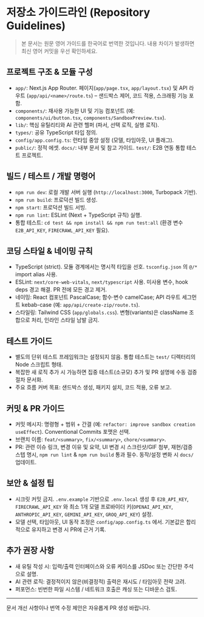 # 저장소 가이드라인 (Repository Guidelines)

> 본 문서는 원문 영어 가이드를 한국어로 번역한 것입니다. 내용 차이가 발생하면 최신 영어 커밋을 우선 확인하세요.

## 프로젝트 구조 & 모듈 구성

- `app/`: Next.js App Router. 페이지(`app/page.tsx`, `app/layout.tsx`) 및 API 라우트 (`app/api/<name>/route.ts`) – 샌드박스 제어, 코드 적용, 스크래핑 기능 포함.
- `components/`: 재사용 가능한 UI 및 기능 컴포넌트 (예: `components/ui/button.tsx`, `components/SandboxPreview.tsx`).
- `lib/`: 핵심 유틸리티와 AI 관련 헬퍼 (파서, 선택 로직, 실행 로직).
- `types/`: 공유 TypeScript 타입 정의.
- `config/app.config.ts`: 런타임 중앙 설정 (모델, 타임아웃, UI 플래그).
- `public/`: 정적 에셋. `docs/`: 내부 문서 및 참고 가이드. `test/`: E2B 연동 통합 테스트 프로젝트.

## 빌드 / 테스트 / 개발 명령어

- `npm run dev`: 로컬 개발 서버 실행 (`http://localhost:3000`, Turbopack 기반).
- `npm run build`: 프로덕션 빌드 생성.
- `npm start`: 프로덕션 빌드 서빙.
- `npm run lint`: ESLint (Next + TypeScript 규칙) 실행.
- 통합 테스트: `cd test && npm install && npm run test:all` (환경 변수 `E2B_API_KEY`, `FIRECRAWL_API_KEY` 필요).

## 코딩 스타일 & 네이밍 규칙

- TypeScript (strict). 모듈 경계에서는 명시적 타입을 선호. `tsconfig.json` 의 `@/*` import alias 사용.
- ESLint: `next/core-web-vitals`, `next/typescript` 사용. 미사용 변수, hook deps 경고 해결. PR 전에 모든 경고 제거.
- 네이밍: React 컴포넌트 PascalCase; 함수·변수 camelCase; API 라우트 세그먼트 kebab-case (예: `app/api/create-zip/route.ts`).
- 스타일링: Tailwind CSS (`app/globals.css`). 변형(variants)은 className 조합으로 처리, 인라인 스타일 남발 금지.

## 테스트 가이드

- 별도의 단위 테스트 프레임워크는 설정되지 않음. 통합 테스트는 `test/` 디렉터리의 Node 스크립트 형태.
- 복잡한 새 로직 추가 시 가능하면 집중 테스트(소규모) 추가 및 PR 설명에 수동 검증 절차 문서화.
- 주요 흐름 커버 목표: 샌드박스 생성, 패키지 설치, 코드 적용, 오류 보고.

## 커밋 & PR 가이드

- 커밋 메시지: 명령형 + 범위 + 간결 (예: `refactor: improve sandbox creation useEffect`). Conventional Commits 포맷은 선택.
- 브랜치 이름: `feat/<summary>`, `fix/<summary>`, `chore/<summary>`.
- PR: 관련 이슈 링크, 변경 이유 및 요약, UI 변경 시 스크린샷/GIF 첨부, 재현/검증 스텝 명시, `npm run lint` & `npm run build` 통과 필수. 동작/설정 변화 시 `docs/` 업데이트.

## 보안 & 설정 팁

- 시크릿 커밋 금지. `.env.example` 기반으로 `.env.local` 생성 후 `E2B_API_KEY`, `FIRECRAWL_API_KEY` 와 최소 1개 모델 프로바이더 키(`OPENAI_API_KEY`, `ANTHROPIC_API_KEY`, `GEMINI_API_KEY`, `GROQ_API_KEY`) 설정.
- 모델 선택, 타임아웃, UI 동작 조정은 `config/app.config.ts` 에서. 기본값은 합리적으로 유지하고 변경 시 PR에 근거 기록.

## 추가 권장 사항

- 새 유틸 작성 시: 입력/출력 인터페이스와 오류 케이스를 JSDoc 또는 간단한 주석으로 설명.
- AI 관련 로직: 결정적이지 않은(비결정적) 출력은 재시도 / 타임아웃 전략 고려.
- 퍼포먼스: 빈번한 파일 시스템 / 네트워크 호출은 캐싱 또는 디바운스 검토.

---
문서 개선 사항이나 번역 수정 제안은 자유롭게 PR 생성 바랍니다.
